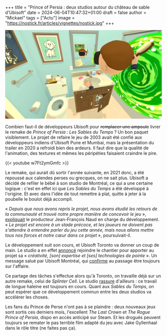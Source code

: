 +++
title = "Prince of Persia : deux studios autour du château de sable d'Ubisoft"
date = 2024-06-04T10:47:32+01:00
draft = false
author = "Mickael"
tags = ["Actu"]
image = "https://nostick.fr/articles/vignettes/nostick.jpg"
+++

![Texte Alternative](rickmorty.jpeg "Légende de l’image") 

Combien faut-il de développeurs Ubisoft pour ~~remplacer une ampoule~~ livrer le remake de *Prince of Persia : Les Sables du Temps* ? Un bon paquet visiblement. Le projet de refaire le jeu de 2003 avait été confié aux développeurs indiens d'Ubisoft Pune et Mumbai, mais la présentation du trailer en 2020 a refroidi bien des ardeurs. Il faut dire que la qualité de l'animation, des textures et mêmes les péripéties faisaient craindre le pire.

{{< youtube w7Ft2ymGmfc >}} 

Le remake, qui aurait dû sortir l'année suivante, en 2021 donc, a été repoussé aux calendes perses ou grecques, on ne sait plus. Ubisoft a décidé de refiler le bébé à son studio de Montréal, ce qui a une certaine logique : c'est en effet ici que *Les Sables du Temps* a été développé à l'origine. Et avec dans l'idée de tout remettre à plat, quitte à jeter à la poubelle le boulot déjà accompli.

« *Depuis que nous avons repris le projet, nous avons étudié les retours de la communauté et trouvé notre propre manière de concevoir le jeu* », [expliquait](https://news.ubisoft.com/en-us/article/6rk3dzrT4ndn9ofFfZg4GV/an-update-on-prince-of-persia-the-sands-of-time-remake) le producteur Jean-François Naud en charge du développement. « *Le projet est encore à un stade précoce, et les joueurs ne doivent pas s'attendre à entendre parler du jeu cette année, mais nous allons mettre tous nos forces et notre cœur dans ce projet* », poursuivait-il.

Le développement suit son cours, et Ubisoft Toronto va donner un coup de main. Le studio a en effet [annoncé](https://x.com/UbisoftToronto/status/1797629314059661635) rejoindre le chantier pour apporter au projet sa « *créativité, [son] expertise et [ses] technologies de pointe* ». Un message salué par Ubisoft Montréal, qui [confirme](https://x.com/UbisoftMTL/status/1797640817106145450) au passage être toujours sur l'affaire.

Ce partage des tâches s'effectue alors qu'à Toronto, on travaille déjà sur un autre remake, celui de *Splinter Cell*. Le studio [rassure](https://x.com/UbisoftToronto/status/1797646229117313249) d'ailleurs : ce travail de longue haleine est toujours en cours. Quant aux *Sables du Temps*, on peut espérer que ce développement commun entre les deux studios va accélérer les choses.

Les fans du Prince de Perse n'ont pas à se plaindre : deux nouveaux jeux sont sortis ces derniers mois, l'excellent *The Last Crown* et *The Rogue Prince of Persia*, dispo en accès anticipé sur Steam. Et les drogués peuvent toujours se remater le pas terrible film adapté du jeu avec Jake Gyllenhaal dans le rôle titre (ne faites pas ça).